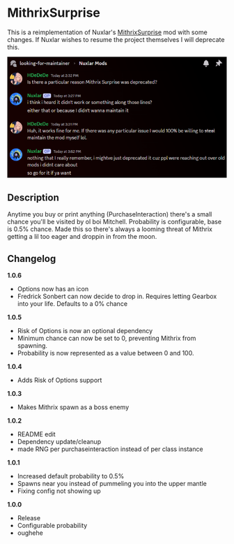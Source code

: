 # MithrixSurprise

This is a reimplementation of Nuxlar's [MithrixSurprise](https://thunderstore.io/package/Nuxlar/MithrixSurprise/) mod with some changes. If Nuxlar wishes to resume the project themselves I will deprecate this.

![Confirmation](https://github.com/HDeDeDe/MithrixSurprise/blob/main/Resources/confirmation.png?raw=true)

## Description

Anytime you buy or print anything (PurchaseInteraction) there's a small chance you'll be visited by ol boi Mitchell. Probability is configurable, base is 0.5% chance. Made this so there's always a looming threat of Mithrix getting a lil too eager and droppin in from the moon.

## Changelog

**1.0.6**

- Options now has an icon
- Fredrick Sonbert can now decide to drop in. Requires letting Gearbox into your life. Defaults to a 0% chance

**1.0.5**

- Risk of Options is now an optional dependency
- Minimum chance can now be set to 0, preventing Mithrix from spawning.
- Probability is now represented as a value between 0 and 100.

**1.0.4**

- Adds Risk of Options support

**1.0.3**

- Makes Mithrix spawn as a boss enemy

**1.0.2**

- README edit
- Dependency update/cleanup
- made RNG per purchaseinteraction instead of per class instance

**1.0.1**

- Increased default probability to 0.5%
- Spawns near you instead of pummeling you into the upper mantle
- Fixing config not showing up

**1.0.0**

- Release
- Configurable probability
- oughehe
